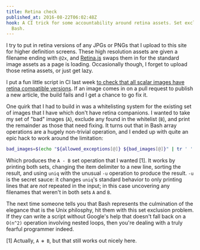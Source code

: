 ```yaml
---
title: Retina check
published_at: 2016-08-22T06:02:48Z
hook: A CI trick for some accountability around retina assets. Set exclusion in
  Bash.
---
```


I try to put in retina versions of any JPGs or PNGs that I upload to this site
for higher definition screens. These high resolution assets are given a
filename ending with `@2x`, and [Retina.js][retina-js] swaps them in for the
standard image assets as a page is loading. Occasionally though, I forget to
upload those retina assets, or just get lazy.

I put a fun little script in CI last week [to check that all scalar images have
retina compatible versions][check-retina]. If an image comes in on a pull
request to publish a new article, the build fails and I get a chance to go fix
it.

One quirk that I had to build in was a whitelisting system for the existing set
of images that I have which don't have retina companions. I wanted to take my
set of "bad" images (`A`), exclude any found in the whitelist (`B`), and print
the remainder as those that need fixing. It turns out that in Bash array
operations are a hugely non-trivial operation, and I ended up with quite an
epic hack to work around the limitation:

``` sh
bad_images=$(echo "${allowed_exceptions[@]} ${bad_images[@]}" | tr ' ' '\n' | sort | uniq -u)
```

Which produces the `A - B` set operation that I wanted [1]. It works by
printing both sets, changing the item delimiter to a new line, sorting the
result, and using `uniq` with the unusual `-u` operation to produce the result.
`-u` is the secret sauce: it changes `uniq`'s standard behavior to only
printing lines that are _not_ repeated in the input; in this case uncovering
any filenames that weren't in both sets `A` and `B`.

The next time someone tells you that Bash represents the culmination of the
elegance that is the Unix philosphy, hit them with this set exclusion problem.
If they can write a script without Google's help that doesn't fall back on a
`O(n^2)` operation involving nested loops, then you're dealing with a truly
fearful programmer indeed.

[1] Actually, `A ⊕ B`, but that still works out nicely here.

[check-retina]: https://github.com/brandur/sorg/blob/master/scripts/check_retina.sh
[retina-js]: https://imulus.github.io/retinajs/

